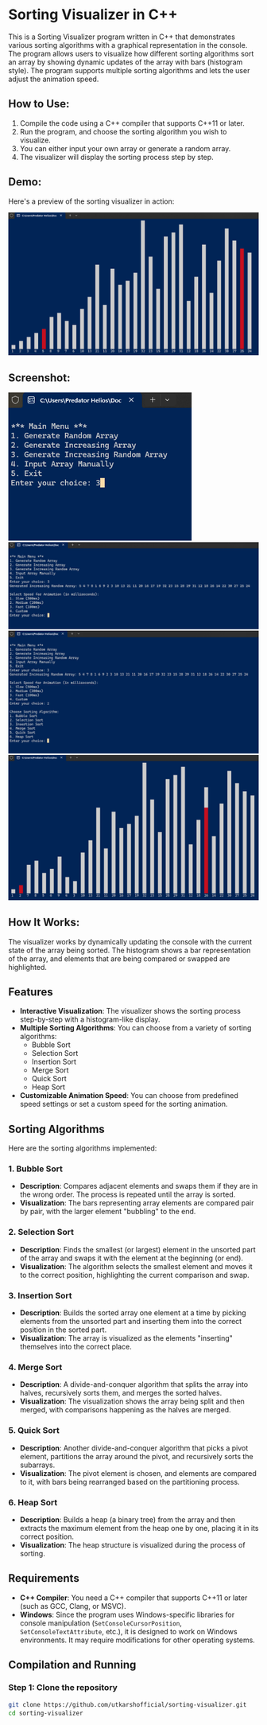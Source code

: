 # Sorting Visualizer in C++

This is a Sorting Visualizer program written in C++ that demonstrates various sorting algorithms with a graphical representation in the console. The program allows users to visualize how different sorting algorithms sort an array by showing dynamic updates of the array with bars (histogram style). The program supports multiple sorting algorithms and lets the user adjust the animation speed.

## How to Use:
1. Compile the code using a C++ compiler that supports C++11 or later.
2. Run the program, and choose the sorting algorithm you wish to visualize.
3. You can either input your own array or generate a random array.
4. The visualizer will display the sorting process step by step.

## Demo:

Here's a preview of the sorting visualizer in action:

![Sorting Visualizer Demo](images/Sorting2.png)

## Screenshot:
![Sorting Demo](images/Menu1.png)
![Sorting Demo](images/Menu2.png)
![Sorting Demo](images/Menu3.png)
![Sorting Demo](images/Sorting1.png)

## How It Works:

The visualizer works by dynamically updating the console with the current state of the array being sorted. The histogram shows a bar representation of the array, and elements that are being compared or swapped are highlighted.

## Features

- **Interactive Visualization**: The visualizer shows the sorting process step-by-step with a histogram-like display.
- **Multiple Sorting Algorithms**: You can choose from a variety of sorting algorithms:
  - Bubble Sort
  - Selection Sort
  - Insertion Sort
  - Merge Sort
  - Quick Sort
  - Heap Sort
- **Customizable Animation Speed**: You can choose from predefined speed settings or set a custom speed for the sorting animation.

## Sorting Algorithms

Here are the sorting algorithms implemented:

### 1. **Bubble Sort**
   - **Description**: Compares adjacent elements and swaps them if they are in the wrong order. The process is repeated until the array is sorted.
   - **Visualization**: The bars representing array elements are compared pair by pair, with the larger element "bubbling" to the end.

### 2. **Selection Sort**
   - **Description**: Finds the smallest (or largest) element in the unsorted part of the array and swaps it with the element at the beginning (or end).
   - **Visualization**: The algorithm selects the smallest element and moves it to the correct position, highlighting the current comparison and swap.

### 3. **Insertion Sort**
   - **Description**: Builds the sorted array one element at a time by picking elements from the unsorted part and inserting them into the correct position in the sorted part.
   - **Visualization**: The array is visualized as the elements "inserting" themselves into the correct place.

### 4. **Merge Sort**
   - **Description**: A divide-and-conquer algorithm that splits the array into halves, recursively sorts them, and merges the sorted halves.
   - **Visualization**: The visualization shows the array being split and then merged, with comparisons happening as the halves are merged.

### 5. **Quick Sort**
   - **Description**: Another divide-and-conquer algorithm that picks a pivot element, partitions the array around the pivot, and recursively sorts the subarrays.
   - **Visualization**: The pivot element is chosen, and elements are compared to it, with bars being rearranged based on the partitioning process.

### 6. **Heap Sort**
   - **Description**: Builds a heap (a binary tree) from the array and then extracts the maximum element from the heap one by one, placing it in its correct position.
   - **Visualization**: The heap structure is visualized during the process of sorting.

## Requirements

- **C++ Compiler**: You need a C++ compiler that supports C++11 or later (such as GCC, Clang, or MSVC).
- **Windows**: Since the program uses Windows-specific libraries for console manipulation (`SetConsoleCursorPosition`, `SetConsoleTextAttribute`, etc.), it is designed to work on Windows environments. It may require modifications for other operating systems.

## Compilation and Running

### Step 1: Clone the repository
```bash
git clone https://github.com/utkarshofficial/sorting-visualizer.git
cd sorting-visualizer
